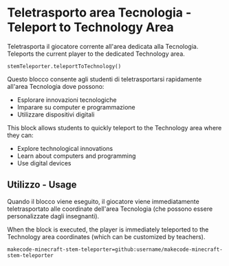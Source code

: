 # Teletrasporto area Tecnologia - Teleport to Technology Area

Teletrasporta il giocatore corrente all'area dedicata alla Tecnologia.
Teleports the current player to the dedicated Technology area.

```sig
stemTeleporter.teleportToTechnology()
```

Questo blocco consente agli studenti di teletrasportarsi rapidamente all'area Tecnologia dove possono:
- Esplorare innovazioni tecnologiche
- Imparare su computer e programmazione
- Utilizzare dispositivi digitali

This block allows students to quickly teleport to the Technology area where they can:
- Explore technological innovations
- Learn about computers and programming
- Use digital devices

## Utilizzo - Usage

Quando il blocco viene eseguito, il giocatore viene immediatamente teletrasportato alle coordinate dell'area Tecnologia (che possono essere personalizzate dagli insegnanti).

When the block is executed, the player is immediately teleported to the Technology area coordinates (which can be customized by teachers).

```package
makecode-minecraft-stem-teleporter=github:username/makecode-minecraft-stem-teleporter
```
